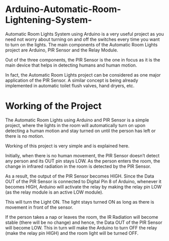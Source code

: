 # Arduino-Automatic-Room-Lightening-System-
Automatic Room Lights System using Arduino is a very useful project as you need not worry about turning on and off the switches every time you want to turn on the lights. The main components of the Automatic Room Lights project are Arduino, PIR Sensor and the Relay Module.

Out of the three components, the PIR Sensor is the one in focus as it is the main device that helps in detecting humans and human motion.

In fact, the Automatic Room Lights project can be considered as one major application of the PIR Sensor. A similar concept is being already implemented in automatic toilet flush valves, hand dryers, etc.

# Working of the Project
The Automatic Room Lights using Arduino and PIR Sensor is a simple project, where the lights in the room will automatically turn on upon detecting a human motion and stay turned on until the person has left or there is no motion.

Working of this project is very simple and is explained here.

Initially, when there is no human movement, the PIR Sensor doesn’t detect any person and its OUT pin stays LOW. As the person enters the room, the change in infrared radiation in the room is detected by the PIR Sensor.

As a result, the output of the PIR Sensor becomes HIGH. Since the Data OUT of the PIR Sensor is connected to Digital Pin 8 of Arduino, whenever it becomes HIGH, Arduino will activate the relay by making the relay pin LOW (as the relay module is an active LOW module).

This will turn the Light ON. The light stays turned ON as long as there is movement in front of the sensor.

If the person takes a nap or leaves the room, the IR Radiation will become stable (there will be no change) and hence, the Data OUT of the PIR Sensor will become LOW. This in turn will make the Arduino to turn OFF the relay (make the relay pin HIGH) and the room light will be turned OFF.
